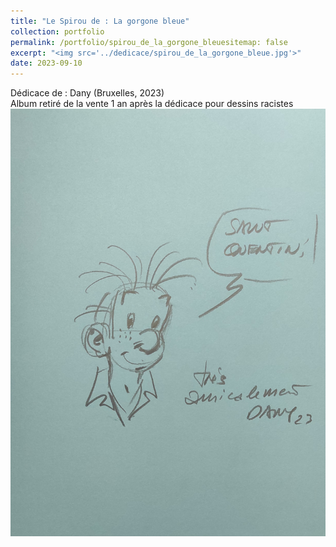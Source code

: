 ```yaml
---
title: "Le Spirou de : La gorgone bleue"
collection: portfolio
permalink: /portfolio/spirou_de_la_gorgone_bleuesitemap: false
excerpt: "<img src='../dedicace/spirou_de_la_gorgone_bleue.jpg'>"
date: 2023-09-10
---
```


Dédicace de : Dany (Bruxelles, 2023)<br>Album retiré de la vente 1 an après la dédicace pour dessins racistes
<img src='../dedicace/spirou_de_la_gorgone_bleue.jpg'>
